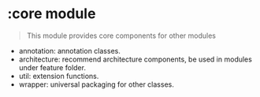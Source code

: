 # :core module

> This module provides core components for other modules

- annotation: annotation classes.
- architecture: recommend architecture components, be used in modules under feature folder.
- util: extension functions.
- wrapper: universal packaging for other classes.